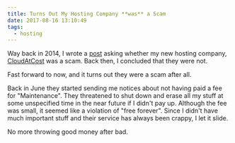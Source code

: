 ```yaml
---
title: Turns Out My Hosting Company **was** a Scam
date: 2017-08-16 13:10:49
tags:
  - hosting
---
```



Way back in 2014, I wrote a [post](https://clartaq.github.io/yo-dave/2014/10/14/2014-10-14a-is-my-hosting-service-a-scam/) asking whether my new hosting company, [CloudAtCost](http://cloudatcost.com/) was a scam. Back then, I concluded that they were not.

Fast forward to now, and it turns out they were a scam after all.

Back in June they started sending me notices about not having paid a fee for "Maintenance". They threatened to shut down and erase all my stuff at some unspecified time in the near future if I didn't pay up. Although the fee was small, it seemed like a violation of "free forever".  Since I didn't have much important stuff and their service has always been crappy, I let it slide.

No more throwing good money after bad.
